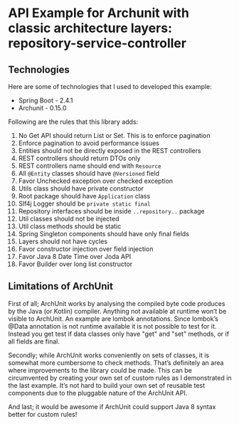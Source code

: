 # API Example for Archunit with classic architecture layers: repository-service-controller

## Technologies
Here are some of technologies that I used to developed this example:
- Spring Boot - 2.4.1
- Archunit - 0.15.0


Following are the rules that this library adds:

1. No Get API should return List or Set. This is to enforce pagination
2. Enforce pagination to avoid performance issues
3. Entities should not be directly exposed in the REST controllers
4. REST controllers should return DTOs only
5. REST controllers name should end with `Resource`
6. All `@Entity` classes should have `@Versioned` field
7. Favor Unchecked exception over checked exception
8. Utils class should have private constructor
9. Root package should have `Application` class
10. Slf4j Logger should be `private static final`
11. Repository interfaces should be inside `..repository..` package
12. Util classes should not be injected
13. Util class methods should be static
14. Spring Singleton components should have only final fields
15. Layers should not have cycles
16. Favor constructor injection  over field injection
17. Favor Java 8 Date Time over Joda API
18. Favor Builder over long list constructor


## Limitations of ArchUnit
First of all; ArchUnit works by analysing the compiled byte code produces by the Java (or Kotlin) compiler. Anything not available at runtime won’t be visible to ArchUnit. An example are lombok annotations. Since lombok’s @Data annotation is not runtime available it is not possible to test for it. Instead you get test if data classes only have "get" and "set" methods, or if all fields are final.

Secondly; while ArchUnit works conveniently on sets of classes, it is somewhat more cumbersome to check methods. That’s definitely an area where improvements to the library could be made. This can be circumvented by creating your own set of custom rules as I demonstrated in the last example. It’s not hard to build your own set of reusable test components due to the pluggable nature of the ArchUnit API.

And last; it would be awesome if ArchUnit could support Java 8 syntax better for custom rules!
